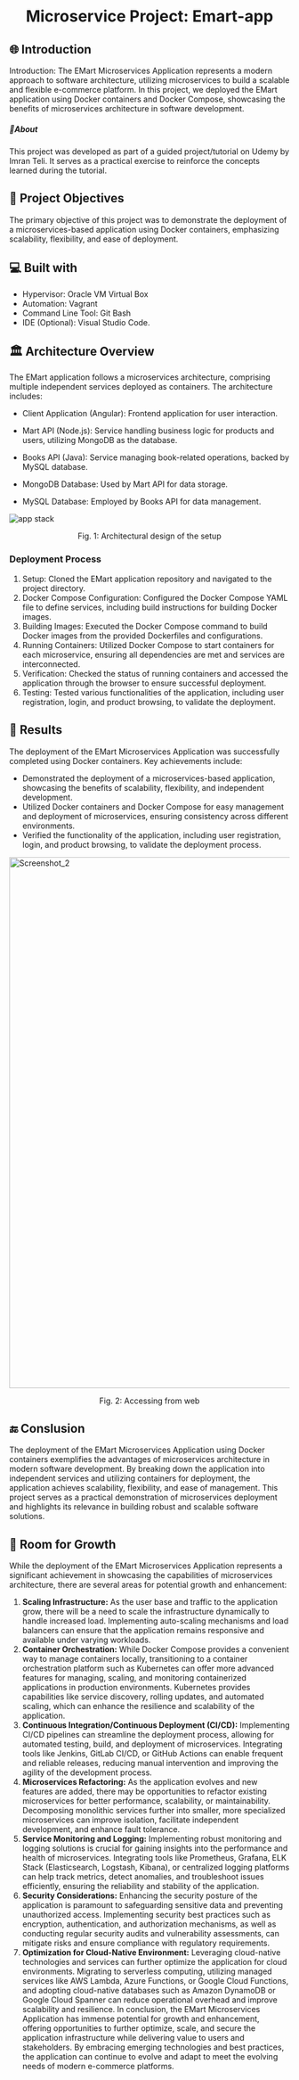 <h1 align="center" id="title">Microservice Project: Emart-app</h1>

## 🌐 Introduction
<p>Introduction:
The EMart Microservices Application represents a modern approach to software architecture, utilizing microservices to build a scalable and flexible e-commerce platform. In this project, we deployed the EMart application using Docker containers and Docker Compose, showcasing the benefits of microservices architecture in software development.</p>

<h5>🌟About</h5>
This project was developed as part of a guided project/tutorial on Udemy by Imran Teli. It serves as a practical exercise to reinforce the concepts learned during the tutorial.

## 🎯 Project Objectives
The primary objective of this project was to demonstrate the deployment of a microservices-based application using Docker containers, emphasizing scalability, flexibility, and ease of deployment.

## 💻 Built with
* Hypervisor: Oracle VM Virtual Box
* Automation: Vagrant
* Command Line Tool: Git Bash
* IDE (Optional): Visual Studio Code.

## 🏛️ Architecture Overview
The EMart application follows a microservices architecture, comprising multiple independent services deployed as containers. The architecture includes:

* Client Application (Angular): Frontend application for user interaction.

* Mart API (Node.js): Service handling business logic for products and users, utilizing MongoDB as the database.

* Books API (Java): Service managing book-related operations, backed by MySQL database.

* MongoDB Database: Used by Mart API for data storage.

* MySQL Database: Employed by Books API for data management.

![app stack](https://github.com/debasishdtt/microservice_project/assets/81139107/7d432a86-a3dc-4468-98d9-0717bc30f237)

<p align="center">Fig. 1: Architectural design of the setup</p>

<h3>Deployment Process</h3>

1.	Setup: Cloned the EMart application repository and navigated to the project directory.
2.	Docker Compose Configuration: Configured the Docker Compose YAML file to define services, including build instructions for building Docker images.
3.	Building Images: Executed the Docker Compose command to build Docker images from the provided Dockerfiles and configurations.
4.	Running Containers: Utilized Docker Compose to start containers for each microservice, ensuring all dependencies are met and services are interconnected.
5.	Verification: Checked the status of running containers and accessed the application through the browser to ensure successful deployment.
6.	Testing: Tested various functionalities of the application, including user registration, login, and product browsing, to validate the deployment.

## 🥇 Results 

The deployment of the EMart Microservices Application was successfully completed using Docker containers. Key achievements include:

* Demonstrated the deployment of a microservices-based application, showcasing the benefits of scalability, flexibility, and independent development.
* Utilized Docker containers and Docker Compose for easy management and deployment of microservices, ensuring consistency across different environments.
* Verified the functionality of the application, including user registration, login, and product browsing, to validate the deployment process.

<img width="953" alt="Screenshot_2" src="https://github.com/debasishdtt/microservice_project/assets/81139107/b2f2e27a-a9d0-42b3-8c94-1cb0dd2413a1">

<p align="center">Fig. 2: Accessing from web</p> 

## 🔚 Conslusion

The deployment of the EMart Microservices Application using Docker containers exemplifies the advantages of microservices architecture in modern software development. By breaking down the application into independent services and utilizing containers for deployment, the application achieves scalability, flexibility, and ease of management. This project serves as a practical demonstration of microservices deployment and highlights its relevance in building robust and scalable software solutions.

## 🌱 Room for Growth

While the deployment of the EMart Microservices Application represents a significant achievement in showcasing the capabilities of microservices architecture, there are several areas for potential growth and enhancement:
1.	**Scaling Infrastructure:** As the user base and traffic to the application grow, there will be a need to scale the infrastructure dynamically to handle increased load. Implementing auto-scaling mechanisms and load balancers can ensure that the application remains responsive and available under varying workloads.
2.	**Container Orchestration:** While Docker Compose provides a convenient way to manage containers locally, transitioning to a container orchestration platform such as Kubernetes can offer more advanced features for managing, scaling, and monitoring containerized applications in production environments. Kubernetes provides capabilities like service discovery, rolling updates, and automated scaling, which can enhance the resilience and scalability of the application.
3.	**Continuous Integration/Continuous Deployment (CI/CD):** Implementing CI/CD pipelines can streamline the deployment process, allowing for automated testing, build, and deployment of microservices. Integrating tools like Jenkins, GitLab CI/CD, or GitHub Actions can enable frequent and reliable releases, reducing manual intervention and improving the agility of the development process.
4.	**Microservices Refactoring:** As the application evolves and new features are added, there may be opportunities to refactor existing microservices for better performance, scalability, or maintainability. Decomposing monolithic services further into smaller, more specialized microservices can improve isolation, facilitate independent development, and enhance fault tolerance.
5.	**Service Monitoring and Logging:** Implementing robust monitoring and logging solutions is crucial for gaining insights into the performance and health of microservices. Integrating tools like Prometheus, Grafana, ELK Stack (Elasticsearch, Logstash, Kibana), or centralized logging platforms can help track metrics, detect anomalies, and troubleshoot issues efficiently, ensuring the reliability and stability of the application.
6.	**Security Considerations:** Enhancing the security posture of the application is paramount to safeguarding sensitive data and preventing unauthorized access. Implementing security best practices such as encryption, authentication, and authorization mechanisms, as well as conducting regular security audits and vulnerability assessments, can mitigate risks and ensure compliance with regulatory requirements.
7.	**Optimization for Cloud-Native Environment:** Leveraging cloud-native technologies and services can further optimize the application for cloud environments. Migrating to serverless computing, utilizing managed services like AWS Lambda, Azure Functions, or Google Cloud Functions, and adopting cloud-native databases such as Amazon DynamoDB or Google Cloud Spanner can reduce operational overhead and improve scalability and resilience.
In conclusion, the EMart Microservices Application has immense potential for growth and enhancement, offering opportunities to further optimize, scale, and secure the application infrastructure while delivering value to users and stakeholders. By embracing emerging technologies and best practices, the application can continue to evolve and adapt to meet the evolving needs of modern e-commerce platforms.



